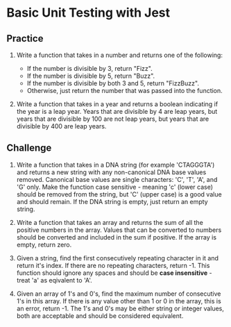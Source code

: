 # Basic Unit Testing with Jest

## Practice

1. Write a function that takes in a number and returns one of the following:

    - If the number is divisible by 3, return "Fizz". 
    - If the number is divisible by 5, return "Buzz". 
    - If the number is divisible by both 3 and 5, return "FizzBuzz". 
    - Otherwise, just return the number that was passed into the function.

1. Write a function that takes in a year and returns a boolean indicating if the year is a leap year. Years that are divisible by 4 are leap years, but years that are divisible by 100 are not leap years, but years that are divisible by 400 are leap years.


## Challenge

1. Write a function that takes in a DNA string  (for example 'CTAGGGTA') and returns a new string with any non-canonical DNA base values removed. Canonical base values are single characters: 'C', 'T', 'A', and 'G' only. Make the function case sensitive - meaning 'c' (lower case) should be removed from the string, but 'C' (upper case) is a good value and should remain. If the DNA string is empty, just return an empty string.

1. Write a function that takes an array and returns the sum of all the positive numbers in the array. Values that can be converted to numbers should be converted and included in the sum if positive. If the array is empty, return zero.

1. Given a string, find the first consecutively repeating character in it and return it's index. If there are no repeating characters, return -1. This function should ignore any spaces and should be __case insensitive__ - treat 'a' as eqivalent to 'A'.

1. Given an array of 1's and 0's, find the maximum number of consecutive 1's in this array. If there is any value other than 1 or 0 in the array, this is an error, return -1. The 1's and 0's may be either string or integer values, both are acceptable and should be considered equivalent. 

